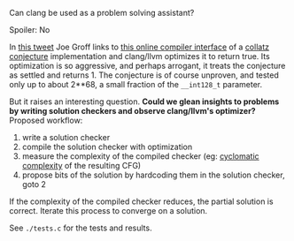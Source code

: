 Can clang be used as a problem solving assistant?

Spoiler: No

In [this tweet](https://twitter.com/jckarter/status/1428093469755527168) Joe Groff links to [this online compiler interface](https://gcc.godbolt.org/z/Wrfeo18of) of a [collatz conjecture](https://en.wikipedia.org/wiki/Collatz_conjecture) implementation and clang/llvm optimizes it to return true. Its optimization is so aggressive, and perhaps arrogant, it treats the conjecture as settled and returns 1. The conjecture is of course unproven, and tested only up to about 2**68, a small fraction of the `__int128_t` parameter.

But it raises an interesting question. **Could we glean insights to problems by writing solution checkers and observe clang/llvm's optimizer?** Proposed workflow:

1. write a solution checker
2. compile the solution checker with optimization
3. measure the complexity of the compiled checker (eg: [cyclomatic complexity](https://en.wikipedia.org/wiki/Cyclomatic_complexity) of the resulting CFG)
4. propose bits of the solution by hardcoding them in the solution checker, goto 2

If the complexity of the compiled checker reduces, the partial solution is correct. Iterate this process to converge on a solution.

See `./tests.c` for the tests and results.
